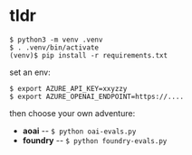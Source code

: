 # tldr
```
$ python3 -m venv .venv
$ . .venv/bin/activate
(venv)$ pip install -r requirements.txt
```

set an env:

```
$ export AZURE_API_KEY=xxyzzy
$ export AZURE_OPENAI_ENDPOINT=https://....
```

then choose your own adventure:

* **aoai** -- `$ python oai-evals.py`
* **foundry** -- `$ python foundry-evals.py`